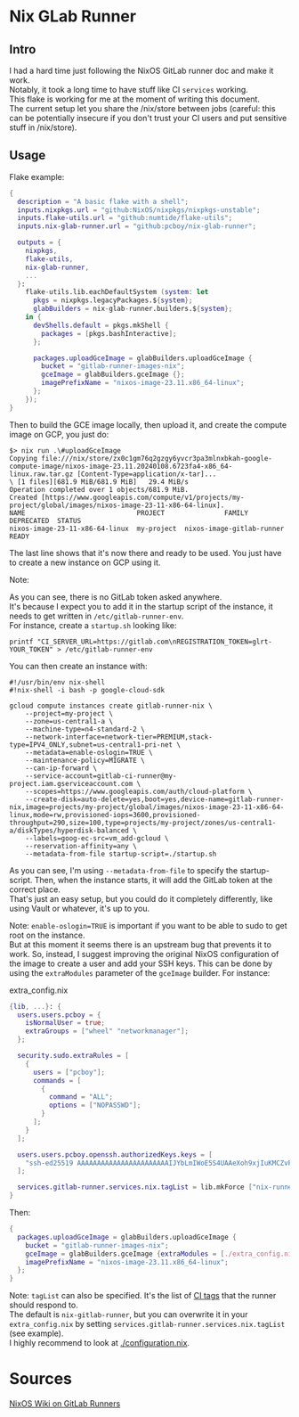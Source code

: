 # Nix GLab Runner

## Intro

I had a hard time just following the NixOS GitLab runner doc and make it work.  
Notably, it took a long time to have stuff like CI `services` working.  
This flake is working for me at the moment of writing this document.  
The current setup let you share the /nix/store between jobs (careful: this can be potentially insecure if you don't trust your CI users and put sensitive stuff in /nix/store).

## Usage

Flake example:

```nix
{
  description = "A basic flake with a shell";
  inputs.nixpkgs.url = "github:NixOS/nixpkgs/nixpkgs-unstable";
  inputs.flake-utils.url = "github:numtide/flake-utils";
  inputs.nix-glab-runner.url = "github:pcboy/nix-glab-runner";

  outputs = {
    nixpkgs,
    flake-utils,
    nix-glab-runner,
    ...
  }:
    flake-utils.lib.eachDefaultSystem (system: let
      pkgs = nixpkgs.legacyPackages.${system};
      glabBuilders = nix-glab-runner.builders.${system};
    in {
      devShells.default = pkgs.mkShell {
        packages = [pkgs.bashInteractive];
      };

      packages.uploadGceImage = glabBuilders.uploadGceImage {
        bucket = "gitlab-runner-images-nix";
        gceImage = glabBuilders.gceImage {};
        imagePrefixName = "nixos-image-23.11.x86_64-linux";
      };
    });
}
```

Then to build the GCE image locally, then upload it, and create the compute image on GCP, you just do:

```shell
$> nix run .\#uploadGceImage
Copying file:///nix/store/zx0c1gm76q2gzgy6yvcr3pa3mlnxbkah-google-compute-image/nixos-image-23.11.20240108.6723fa4-x86_64-linux.raw.tar.gz [Content-Type=application/x-tar]...
\ [1 files][681.9 MiB/681.9 MiB]   29.4 MiB/s
Operation completed over 1 objects/681.9 MiB.
Created [https://www.googleapis.com/compute/v1/projects/my-project/global/images/nixos-image-23-11-x86-64-linux].
NAME                            PROJECT               FAMILY                     DEPRECATED  STATUS
nixos-image-23-11-x86-64-linux  my-project  nixos-image-gitlab-runner              READY
```

The last line shows that it's now there and ready to be used. You just have to create a new instance on GCP using it.

Note:

As you can see, there is no GitLab token asked anywhere.  
It's because I expect you to add it in the startup script of the instance, it needs to get written in `/etc/gitlab-runner-env`.  
For instance, create a `startup.sh` looking like:

```shell
printf "CI_SERVER_URL=https://gitlab.com\nREGISTRATION_TOKEN=glrt-YOUR_TOKEN" > /etc/gitlab-runner-env
```

You can then create an instance with:

```shell
#!/usr/bin/env nix-shell
#!nix-shell -i bash -p google-cloud-sdk

gcloud compute instances create gitlab-runner-nix \
    --project=my-project \
    --zone=us-central1-a \
    --machine-type=n4-standard-2 \
    --network-interface=network-tier=PREMIUM,stack-type=IPV4_ONLY,subnet=us-central1-pri-net \
    --metadata=enable-oslogin=TRUE \
    --maintenance-policy=MIGRATE \
    --can-ip-forward \
    --service-account=gitlab-ci-runner@my-project.iam.gserviceaccount.com \
    --scopes=https://www.googleapis.com/auth/cloud-platform \
    --create-disk=auto-delete=yes,boot=yes,device-name=gitlab-runner-nix,image=projects/my-project/global/images/nixos-image-23-11-x86-64-linux,mode=rw,provisioned-iops=3600,provisioned-throughput=290,size=100,type=projects/my-project/zones/us-central1-a/diskTypes/hyperdisk-balanced \
    --labels=goog-ec-src=vm_add-gcloud \
    --reservation-affinity=any \
    --metadata-from-file startup-script=./startup.sh
```

As you can see, I'm using `--metadata-from-file` to specify the startup-script. Then, when the instance starts, it will add the GitLab token at the correct place.  
That's just an easy setup, but you could do it completely differently, like using Vault or whatever, it's up to you.

Note: `enable-oslogin=TRUE` is important if you want to be able to sudo to get root on the instance.  
But at this moment it seems there is an upstream bug that prevents it to work. So, instead, I suggest improving the original NixOS configuration of the image to create a user and add your SSH keys. This can be done by using the `extraModules` parameter of the `gceImage` builder. For instance:

extra_config.nix

```nix
{lib, ...}: {
  users.users.pcboy = {
    isNormalUser = true;
    extraGroups = ["wheel" "networkmanager"];
  };

  security.sudo.extraRules = [
    {
      users = ["pcboy"];
      commands = [
        {
          command = "ALL";
          options = ["NOPASSWD"];
        }
      ];
    }
  ];

  users.users.pcboy.openssh.authorizedKeys.keys = [
    "ssh-ed25519 AAAAAAAAAAAAAAAAAAAAAAAIJYbLmIWoE5S4UAAeXoh9xjIuKMCZvFdyZmoSY+N/nEw pcboy@host"
  ];

  services.gitlab-runner.services.nix.tagList = lib.mkForce ["nix-runner-docker"];
}
```

Then:

```nix
{
  packages.uploadGceImage = glabBuilders.uploadGceImage {
    bucket = "gitlab-runner-images-nix";
    gceImage = glabBuilders.gceImage {extraModules = [./extra_config.nix];};
    imagePrefixName = "nixos-image-23.11.x86_64-linux";
  };
}
```

Note: `tagList` can also be specified. It's the list of [CI tags](https://docs.gitlab.com/ee/ci/yaml/#tags) that the runner should respond to.  
The default is `nix-gitlab-runner`, but you can overwrite it in your `extra_config.nix` by setting `services.gitlab-runner.services.nix.tagList` (see example).  
I highly recommend to look at [./configuration.nix](./configuration.nix).

# Sources

[NixOS Wiki on GitLab Runners](https://nixos.wiki/wiki/Gitlab_runner)
